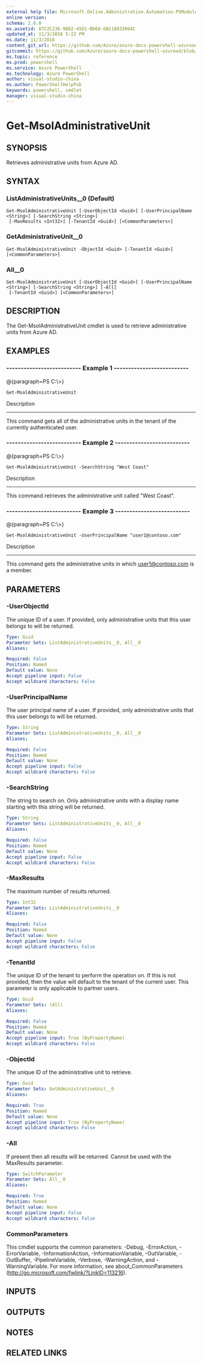 ```yaml
---
external help file: Microsoft.Online.Administration.Automation.PSModule.dll-Help.xml
online version: 
schema: 2.0.0
ms.assetid: 87C2C236-9B82-45D1-BD68-6B118033064C
updated_at: 11/3/2016 5:22 PM
ms.date: 11/3/2016
content_git_url: https://github.com/Azure/azure-docs-powershell-azuread/blob/master/Azure%20AD%20Cmdlets/MSOnline/v1/Get-MsolAdministrativeUnit.md
gitcommit: https://github.com/Azure/azure-docs-powershell-azuread/blob/cedef1609da4230592c00be27ccc62e342e2df61/Azure%20AD%20Cmdlets/MSOnline/v1/Get-MsolAdministrativeUnit.md
ms.topic: reference
ms.prod: powershell
ms.service: Azure PowerShell
ms.technology: Azure PowerShell
author: visual-studio-china
ms.author: PowerShellHelpPub
keywords: powershell, cmdlet
manager: visual-studio-china
---
```


# Get-MsolAdministrativeUnit

## SYNOPSIS
Retrieves administrative units from Azure AD.

## SYNTAX

### ListAdministrativeUnits__0 (Default)
```
Get-MsolAdministrativeUnit [-UserObjectId <Guid>] [-UserPrincipalName <String>] [-SearchString <String>]
 [-MaxResults <Int32>] [-TenantId <Guid>] [<CommonParameters>]
```

### GetAdministrativeUnit__0
```
Get-MsolAdministrativeUnit -ObjectId <Guid> [-TenantId <Guid>] [<CommonParameters>]
```

### All__0
```
Get-MsolAdministrativeUnit [-UserObjectId <Guid>] [-UserPrincipalName <String>] [-SearchString <String>] [-All]
 [-TenantId <Guid>] [<CommonParameters>]
```

## DESCRIPTION
The Get-MsolAdministrativeUnit cmdlet is used to retrieve administrative units from Azure AD.

## EXAMPLES

### --------------------------  Example 1  --------------------------
@{paragraph=PS C:\\\>}



```
Get-MsolAdministrativeUnit
```

Description

-----------

This command gets all of the administrative units in the tenant of the currently authenticated user.

### --------------------------  Example 2  --------------------------
@{paragraph=PS C:\\\>}



```
Get-MsolAdministrativeUnit -SearchString "West Coast"
```

Description

-----------

This command retrieves the administrative unit called "West Coast".

### --------------------------  Example 3  --------------------------
@{paragraph=PS C:\\\>}



```
Get-MsolAdministrativeUnit -UserPrincipalName "user1@contoso.com"
```

Description

-----------

This command gets the administrative units in which user1@contoso.com is a member.

## PARAMETERS

### -UserObjectId
The unique ID of a user.
If provided, only administrative units that this user belongs to will be returned.

```yaml
Type: Guid
Parameter Sets: ListAdministrativeUnits__0, All__0
Aliases: 

Required: False
Position: Named
Default value: None
Accept pipeline input: False
Accept wildcard characters: False
```

### -UserPrincipalName
The user principal name of a user.
If provided, only administrative units that this user belongs to will be returned.

```yaml
Type: String
Parameter Sets: ListAdministrativeUnits__0, All__0
Aliases: 

Required: False
Position: Named
Default value: None
Accept pipeline input: False
Accept wildcard characters: False
```

### -SearchString
The string to search on.
Only administrative units with a display name starting with this string will be returned.

```yaml
Type: String
Parameter Sets: ListAdministrativeUnits__0, All__0
Aliases: 

Required: False
Position: Named
Default value: None
Accept pipeline input: False
Accept wildcard characters: False
```

### -MaxResults
The maximum number of results returned.

```yaml
Type: Int32
Parameter Sets: ListAdministrativeUnits__0
Aliases: 

Required: False
Position: Named
Default value: None
Accept pipeline input: False
Accept wildcard characters: False
```

### -TenantId
The unique ID of the tenant to perform the operation on.
If this is not provided, then the value will default to the tenant of the current user.
This parameter is only applicable to partner users.

```yaml
Type: Guid
Parameter Sets: (All)
Aliases: 

Required: False
Position: Named
Default value: None
Accept pipeline input: True (ByPropertyName)
Accept wildcard characters: False
```

### -ObjectId
The unique ID of the administrative unit to retrieve.

```yaml
Type: Guid
Parameter Sets: GetAdministrativeUnit__0
Aliases: 

Required: True
Position: Named
Default value: None
Accept pipeline input: True (ByPropertyName)
Accept wildcard characters: False
```

### -All
If present then all results will be returned. 
Cannot be used with the MaxResults parameter.

```yaml
Type: SwitchParameter
Parameter Sets: All__0
Aliases: 

Required: True
Position: Named
Default value: None
Accept pipeline input: False
Accept wildcard characters: False
```

### CommonParameters
This cmdlet supports the common parameters: -Debug, -ErrorAction, -ErrorVariable, -InformationAction, -InformationVariable, -OutVariable, -OutBuffer, -PipelineVariable, -Verbose, -WarningAction, and -WarningVariable. For more information, see about_CommonParameters (http://go.microsoft.com/fwlink/?LinkID=113216).

## INPUTS

## OUTPUTS

## NOTES

## RELATED LINKS


